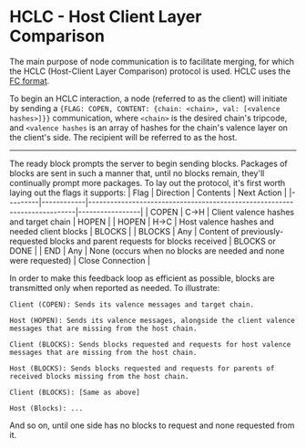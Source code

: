 # HCLC - Host Client Layer Comparison
The main purpose of node communication is to facilitate merging, for which the HCLC (Host-Client Layer Comparison) protocol is used. HCLC uses the [FC format](fc.md).

To begin an HCLC interaction, a node (referred to as the client) will initiate by sending a `{FLAG: COPEN, CONTENT: {chain: <chain>, val: [<valence hashes>]}}` communication, where `<chain>` is the desired chain's tripcode, and `<valence hashes` is an array of hashes for the chain's valence layer on the client's side. The recipient will be referred to as the host.

----

The ready block prompts the server to begin sending blocks. Packages of blocks are sent in such a manner that, until no blocks remain, they'll continually prompt more packages. To lay out the protocol, it's first worth laying out the flags it supports:
| Flag    | Direction  | Contents                                                                 | Next Action |
|---------|------------|--------------------------------------------------------------------------|-----------------|
| COPEN | C->H | Client valence hashes and target chain | HOPEN |
| HOPEN | H->C | Host valence hashes and needed client blocks | BLOCKS |
| BLOCKS | Any | Content of previously-requested blocks and parent requests for blocks received | BLOCKS or DONE |
| END | Any | None (occurs when no blocks are needed and none were requested) | Close Connection | 

In order to make this feedback loop as efficient as possible, blocks are transmitted only when reported as needed. To illustrate:

```Client (COPEN): Sends its valence messages and target chain.```

```Host (HOPEN): Sends its valence messages, alongside the client valence messages that are missing from the host chain.```
 
```Client (BLOCKS): Sends blocks requested and requests for host valence messages that are missing from the host chain.```

```Host (BLOCKS): Sends blocks requested and requests for parents of received blocks missing from the host chain.```

```Client (BLOCKS): [Same as above]```

```Host (Blocks): ...```

And so on, until one side has no blocks to request and none requested from it.